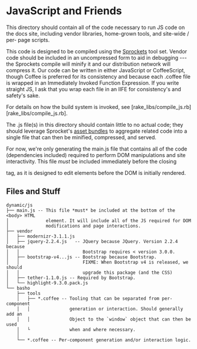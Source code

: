 JavaScript and Friends
======================

This directory should contain all of the code necessary to run JS code on the
docs site, including vendor libraries, home-grown tools, and site-wide / per-
page scripts.

This code is designed to be compiled using the [Sprockets][sprockets] tool set.
Vendor code should be included in an uncompressed form to aid in debugging ---
the Sprockets compile will minify it and our distribution network will compress
it. Our code can be written in either JavaScript or CoffeeScript, though Coffee
is preferred for its consistency and because each .coffee file is wrapped in an
Immediately Invoked Function Expression. If you write straight JS, I ask that
you wrap each file in an IIFE for consistency's and safety's sake.

For details on how the build system is invoked, see
[rake_libs/compile_js.rb][rake_libs/compile_js.rb].

The .js file(s) in this directory should contain little to no actual code; they
should leverage Sprocket's [asset bundles][sprockets_assets] to aggregate
related code into a single file that can then be minified, compressed, and
served.

For now, we're only generating the main.js file that contains all of the code
(dependencies included) required to perform DOM manipulations and site
interactivity. This file *must* be included immediately before the closing
</body> tag, as it is designed to edit elements before the DOM is initially
rendered.


[sprockets]: https://github.com/rails/sprockets
[sprockets_assets]: https://github.com/rails/sprockets#managing-and-bundling-dependencies


Files and Stuff
---------------

    dynamic/js
    ├── main.js -- This file *must* be included at the bottom of the <body> HTML
    │              element. It will include all of the JS required for DOM
    │              modifications and page interactions.
    ├── vendor
    │   ├── modernizr-3.1.1.js
    │   ├── jquery-2.2.4.js   -- JQuery because JQuery. Version 2.2.4 because
    │   │                        Bootstrap requires < version 3.0.0.
    │   ├── bootstrap-v4...js -- Bootstrap because Bootstrap.
    │   │                        FIXME: When Bootstrap v4 is released, we should
    │   │                        upgrade this package (and the CSS)
    │   ├── tether-1.1.0.js -- Required by Bootstrap.
    │   └── highlight-9.3.0.pack.js
    └── basho
        ├── tools
        │   ├── *.coffee -- Tooling that can be separated from per-component
        │   │               generation or interaction. Should generally add an
        │   │               Object to the `window` object that can then be used
        │   └               when and where necessary.
        │
        └── *.coffee -- Per-component generation and/or interaction logic.
